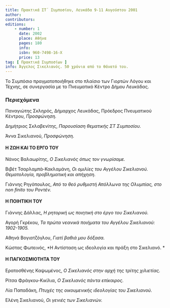 ```yaml
---
title: Πρακτικά ΣΤ΄ Συμποσίου, Λευκάδα 9-11 Αυγούστου 2001
author: 
contributors: 
editions: 
    - number: 1
      date: 2002
      place: Αθήνα
      pages: 180
      info: 
      isbn: 960-7498-16-Χ
      price: 13
tag: [ Πρακτικά Συμποσίων ]
info: Άγγελος Σικελιανός. 50 χρόνια από το θάνατό του.
---
```


Το Συμπόσιο πραγματοποιήθηκε στο πλαίσιο των Γιορτών Λόγου και Τέχνης, σε συνεργασία με το Πνευματικό Κέντρο Δήμου Λευκάδας.

### Περιεχόμενα

Παναγιώτης Σκληρός, Δήμαρχος Λευκάδας, Πρόεδρος Πνευματικού Κέντρου, *Προσφώνηση.*

Δημήτριος Σκλαβενίτης, *Παρουσίαση θεματικής ΣΤ Συμποσίου.*

Άννα Σικελιανού, *Προσφώνηση*.

#### Η ΖΩΗ ΚΑΙ ΤΟ ΕΡΓΟ ΤΟΥ

Νάνος Βαλαωρίτης, *Ο Σικελιανός όπως τον γνωρίσαμε.*

Βιβέτ Τσαρλαμπά-Κακλαμάνη, *Οι ομιλίες του Αγγέλου Σικελιανού. Θεματολογία, προβληματική και απήχηση.*

Γιάννης Ρηγόπουλος, *Από το θεό ρυθμιστή Απόλλωνα της Ολυμπίας, στο non finito του Ροντέν.*

#### Η ΠΟΙΗΤΙΚΗ ΤΟΥ

Γιάννης Δάλλας, *Η ρητορική ως ποιητική στο έργο του Σικελιανού.*

Αγορή Γκρέκου, *Τα πρώτα νεανικά ποιήματα του Αγγέλου Σικελιανού: 1902-1905.*

Αθηνά Βογιατζόγλου, *Γιατί βαθιά μου δόξασα.*

Κώστας Φωτεινός, *Η Αντίσταση ως ιδεολογία και πράξη στο Σικελιανό. *

#### Η ΠΑΓΚΟΣΜΙΟΤΗΤΑ ΤΟΥ

Ερατοσθένης Καψωμένος, *Ο Σικελιανός στην αρχή της τρίτης χιλιετίας.*

Ρίτσα Φράγκου-Κικίλια, *Ο Σικελιανός πάντα επίκαιρος.*

Λία Παπαδάκη, *Πτυχές της οικουμενικής ιδεολογίας του Σικελιανού.*

Ελένη Σικελιανού, *Οι γενιές των Σικελιανών.*
